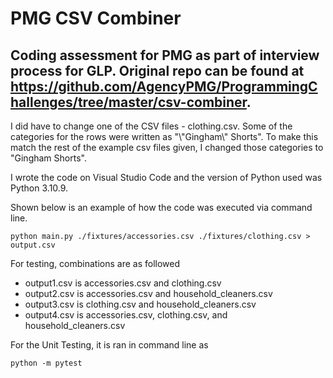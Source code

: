 # PMG CSV Combiner
## Coding assessment for PMG as part of interview process for GLP. Original repo can be found at https://github.com/AgencyPMG/ProgrammingChallenges/tree/master/csv-combiner.

I did have to change one of the CSV files - clothing.csv. Some of the categories for the rows were written as "\\\"Gingham\\\" Shorts". To make this match the rest of the example csv files given, I changed those categories to "Gingham Shorts". 

I wrote the code on Visual Studio Code and the version of Python used was Python 3.10.9. 

Shown below is an example of how the code was executed via command line.
```
python main.py ./fixtures/accessories.csv ./fixtures/clothing.csv > output.csv
```

For testing, combinations are as followed
* output1.csv is accessories.csv and clothing.csv
* output2.csv is accessories.csv and household_cleaners.csv
* output3.csv is clothing.csv and household_cleaners.csv
* output4.csv is accessories.csv, clothing.csv, and household_cleaners.csv

For the Unit Testing, it is ran in command line as
```
python -m pytest
```
